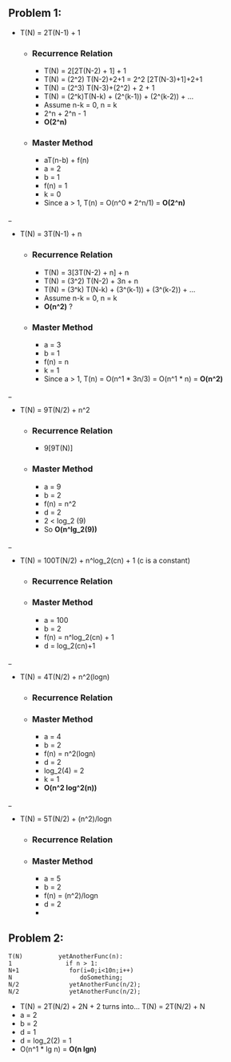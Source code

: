 ## Problem 1:
- T(N) = 2T(N-1) + 1
  - ### Recurrence Relation
    - T(N) = 2[2T(N-2) + 1] + 1
    - T(N) = (2^2) T(N-2)+2+1 = 2^2 [2T(N-3)+1]+2+1
    - T(N) = (2^3) T(N-3)+(2^2) + 2 + 1
    - T(N) = (2^k)T(N-k) + (2^(k-1)) + (2^(k-2)) + ...
    - Assume n-k = 0, n = k
    - 2^n + 2^n - 1
    - **O(2^n)**
  - ### Master Method
    - aT(n-b) + f(n)
    - a = 2
    - b = 1
    - f(n) = 1
    - k = 0
    - Since a > 1, T(n) = O(n^0 * 2^n/1) = **O(2^n)**




_
- T(N) = 3T(N-1) + n
  - ### Recurrence Relation
    - T(N) = 3[3T(N-2) + n] + n
    - T(N) = (3^2) T(N-2) + 3n + n
    - T(N) = (3^k) T(N-k) + (3^(k-1)) + (3^(k-2)) + ...
    - Assume n-k = 0, n = k
    - **O(n^2)** ?
  - ### Master Method
    - a = 3
    - b = 1
    - f(n) = n
    - k = 1
    - Since a > 1, T(n) = O(n^1 * 3n/3) = O(n^1 * n) = **O(n^2)**




_
- T(N) = 9T(N/2) + n^2
  - ### Recurrence Relation
    - 9[9T(N)]
  - ### Master Method
    - a = 9
    - b = 2
    - f(n) = n^2
    - d = 2
    - 2 < log_2 (9)
    - So **O(n^lg_2(9))**




_
- T(N) = 100T(N/2) + n^log_2(cn) + 1  (c is a constant)
  - ### Recurrence Relation
  - ### Master Method
    - a = 100
    - b = 2
    - f(n) = n^log_2(cn) + 1
    - d = log_2(cn)+1




_
- T(N) = 4T(N/2) + n^2(logn)
  - ### Recurrence Relation
  - ### Master Method
    - a = 4
    - b = 2
    - f(n) = n^2(logn)
    - d = 2
    - log_2(4) = 2
    - k = 1
    - **O(n^2 log^2(n))** 




_
- T(N) = 5T(N/2) + (n^2)/logn
  - ### Recurrence Relation
  - ### Master Method
    - a = 5
    - b = 2
    - f(n) = (n^2)/logn
    - d = 2
    - 

## Problem 2:
```
T(N)          yetAnotherFunc(n): 
1               if n > 1: 
N+1              for(i=0;i<10n;i++)
N                   doSomething;
N/2              yetAnotherFunc(n/2);
N/2              yetAnotherFunc(n/2);
```  

- T(N) = 2T(N/2) + 2N + 2 turns into... T(N) = 2T(N/2) + N
- a = 2
- b = 2
- d = 1
- d = log_2(2) = 1
- O(n^1 * lg n) = **O(n lgn)**
